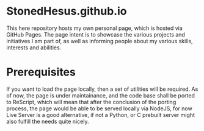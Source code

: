 # StonedHesus.github.io

This here repository hosts my own personal page, which is hosted via GitHub Pages. The page intent is to showcase the various projects and initiatives I am part of, as well as informing people about my various skills, interests and abilities.

# Prerequisites

If you want to load the page locally, then a set of utilities will be required. As of now, the page is under maintainance, and the code base shall be ported to ReScript, which will mean that after the conclusion of the porting process, the page would be able to be served locally via NodeJS, for now Live Server is a good alternative, if not a Python, or C prebuilt server might also fulfill the needs quite nicely.
